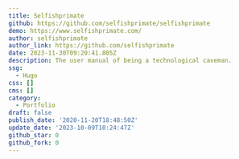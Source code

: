 ```yaml
---
title: Selfishprimate
github: https://github.com/selfishprimate/selfishprimate
demo: https://www.selfishprimate.com/
author: selfishprimate
author_link: https://github.com/selfishprimate
date: 2023-11-30T09:20:41.805Z
description: The user manual of being a technological caveman.
ssg:
  - Hugo
css: []
cms: []
category:
  - Portfolio
draft: false
publish_date: '2020-11-20T18:48:50Z'
update_date: '2023-10-09T10:24:47Z'
github_star: 0
github_fork: 0
---
```

